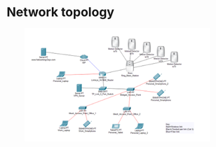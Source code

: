 # Network topology

<figure><img src="../.gitbook/assets/image.png" alt=""><figcaption></figcaption></figure>

